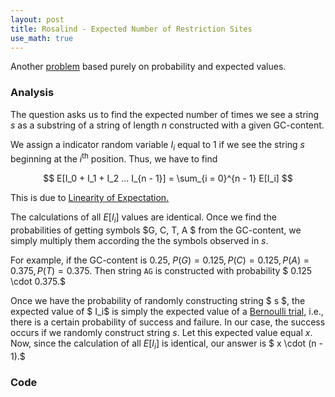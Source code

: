 ```yaml
---
layout: post
title: Rosalind - Expected Number of Restriction Sites
use_math: true
---
```


Another [problem](http://rosalind.info/problems/eval/) based purely on probability and expected values.

### Analysis
The question asks us to find the expected number of times we see a string $s$ as a substring of a string of length $n$ constructed with a given GC-content.

We assign a indicator random variable $I_i$ equal to $1$ if we see the string $s$ beginning at the $i^{\text{th}}$ position. Thus, we have to find

$$ E[I_0 + I_1 + I_2 ... I_{n - 1}] = \sum_{i = 0}^{n - 1} E[I_i] $$

This is due to [Linearity of Expectation.](https://brilliant.org/wiki/linearity-of-expectation/)

The calculations of all $E[I_i]$ values are identical. Once we find the probabilities of getting symbols $G, C, T, A $ from the GC-content, we simply multiply them according the the symbols observed in $s.$

For example, if the GC-content is $0.25$, $P(G) = 0.125, P(C) = 0.125, P(A) = 0.375, P(T) = 0.375.$ Then string `AG` is constructed with probability $ 0.125 \cdot 0.375.$

Once we have the probability of randomly constructing string $ s $, the expected value of $ I_i$ is simply the expected value of a [Bernoulli trial,](https://en.wikipedia.org/wiki/Bernoulli_trial) i.e., there is a certain probability of success and failure. In our case, the success occurs if we randomly construct string $s.$ Let this expected value equal $x.$ Now, since the calculation of all $E[I_i]$ is identical, our answer is $ x \cdot (n - 1).$

### Code
<script src="https://gist.github.com/adijo/c4d3e475ee0a39797533.js"></script>


